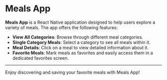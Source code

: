 # Meals App

**Meals App** is a React Native application designed to help users explore a variety of meals. The app offers the following features:

- **View All Categories**: Browse through different meal categories.
- **Single Category Meals**: Select a category to see all meals within it.
- **Meal Details**: Click on a meal to view detailed information about it.
- **Favorite Meals**: Mark meals as favorites and easily access them in a dedicated favorites screen.

---

Enjoy discovering and saving your favorite meals with Meals App!
